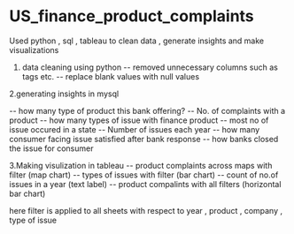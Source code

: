 # US_finance_product_complaints
Used python , sql , tableau to clean data , generate insights and make visualizations

1. data cleaning using python
-- removed unnecessary columns such as tags etc.
-- replace blank values with null values


2.generating insights in mysql

-- how many type of product this bank offering?
-- No. of complaints with a product
-- how many types of issue with finance product
-- most no of issue occured in a state
-- Number of issues each year
-- how many consumer facing issue satisfied after bank response 
-- how banks closed the issue for consumer


3.Making visulization in tableau
-- product complaints across maps with filter (map chart)
-- types of issues with filter (bar chart)
-- count of no.of issues in a year (text label)
-- product compalints with all filters (horizontal bar chart)

here filter is applied to all sheets with respect to year , 
product , company , type of issue
